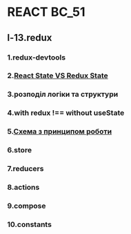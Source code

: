 # REACT BC_51

## l-13.redux


### 1.redux-devtools

### 2.[React State VS Redux State](https://2.bp.blogspot.com/-yj3h5POKq3c/XCCGUoQ0RLI/AAAAAAAAQ88/_5VpIs-O97IT0wKDySPbToD2xOfRO9C2gCLcBGAs/s1600/Bildschirmfoto-2017-12-01-um-08.53.32.png)

### 3.розподіл логіки та структури
### 4.with redux !== without useState

### 5.[Схема з принципом роботи](https://camo.githubusercontent.com/5aba89b6daab934631adffc1f301d17bb273268b/68747470733a2f2f73332e616d617a6f6e6177732e636f6d2f6d656469612d702e736c69642e65732f75706c6f6164732f3336343831322f696d616765732f323438343535322f415243482d5265647578322d7265616c2e676966)

### 6.store
### 7.reducers
### 8.actions
### 9.compose
### 10.constants
